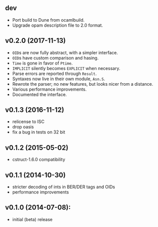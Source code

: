 ## dev

* Port build to Dune from ocamlbuild.
* Upgrade opam description file to 2.0 format.

## v0.2.0 (2017-11-13)
* `OID`s are now fully abstract, with a simpler interface.
* `OID`s have custom comparison and hasing.
* `Time` is gone in favor of `Ptime`.
* `IMPLICIT` silently becomes `EXPLICIT` when necessary.
* Parse errors are reported through `Result`.
* Syntaxes now live in their own module, `Asn.S`.
* Rewrote the parser; no new features, but looks nicer from a distance.
* Various performance improvements.
* Documented the interface.

## v0.1.3 (2016-11-12)
* relicense to ISC
* drop oasis
* fix a bug in tests on 32 bit

## v0.1.2 (2015-05-02)
* cstruct-1.6.0 compatibility

## v0.1.1 (2014-10-30)
* stricter decoding of ints in BER/DER tags and OIDs
* performance improvements

## v0.1.0 (2014-07-08):
* initial (beta) release
